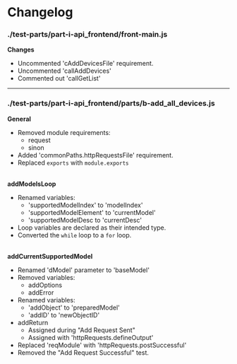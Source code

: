 # Changelog

### ./test-parts/part-i-api_frontend/front-main.js

**Changes**
* Uncommented 'cAddDevicesFile' requirement.
* Uncommented 'callAddDevices'
* Commented out 'callGetList'

---

### ./test-parts/part-i-api_frontend/parts/b-add_all_devices.js

**General**
* Removed module requirements:
	* request
	* sinon
* Added 'commonPaths.httpRequestsFile' requirement.
* Replaced `exports` with `module.exports`

\
**addModelsLoop**
* Renamed variables:
	* 'supportedModelIndex' to 'modelIndex'
	* 'supportedModelElement' to 'currentModel'
	* 'supportedModelDesc to 'currentDesc'
* Loop variables are declared as their intended type.
* Converted the `while` loop to a `for` loop.

\
**addCurrentSupportedModel**
* Renamed 'dModel' parameter to 'baseModel'
* Removed variables:
	* addOptions
	* addError
* Renamed variables:
	* 'addObject' to 'preparedModel'
	* 'addID' to 'newObjectID'
* addReturn
	* Assigned during "Add Request Sent"
	* Assigned with 'httpRequests.defineOutput'
* Replaced 'reqModule' with 'httpRequests.postSuccessful'
* Removed the "Add Request Successful" test.
